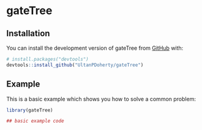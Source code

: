 
# gateTree

<!-- badges: start -->
<!-- badges: end -->



## Installation

You can install the development version of gateTree from [GitHub](https://github.com/) with:

``` r
# install.packages("devtools")
devtools::install_github("UltanPDoherty/gateTree")
```

## Example

This is a basic example which shows you how to solve a common problem:

``` r
library(gateTree)

## basic example code
```

